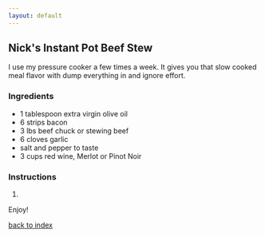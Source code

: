 ```yaml
---
layout: default
---
```

<!--- Testing my own instructions from another account -->
## Nick's Instant Pot Beef Stew
I use my pressure cooker a few times a week. It gives you that slow cooked meal flavor with dump everything in and ignore effort. 

### Ingredients
- 1 tablespoon extra virgin olive oil
- 6 strips bacon
- 3 lbs beef chuck or stewing beef
- 6 cloves garlic
- salt and pepper to taste
- 3 cups red wine, Merlot or Pinot Noir


### Instructions
1. 

Enjoy!

<!--
Keep this link to return to the index
-->
[back to index](../)
